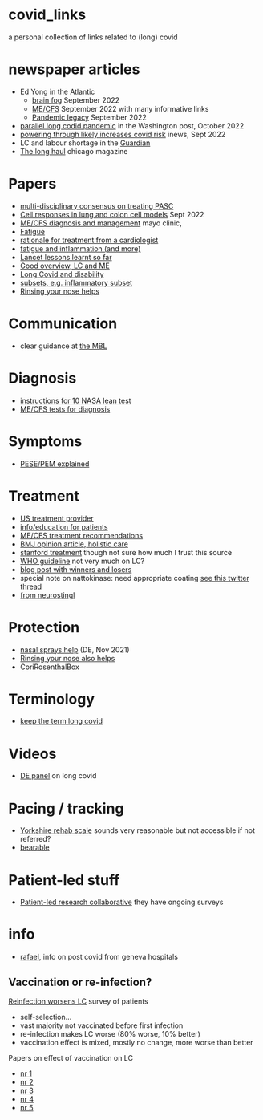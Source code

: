 # covid_links
a personal collection of links related to (long) covid

# newspaper articles
- Ed Yong in the Atlantic
  - [brain fog](https://www.theatlantic.com/health/archive/2022/09/long-covid-brain-fog-symptom-executive-function/671393/) September 2022
  - [ME/CFS](https://www.theatlantic.com/health/archive/2022/09/mecfs-chronic-fatigue-syndrome-doctors-long-covid/671518/) September 2022 with many informative links
  - [Pandemic legacy](https://www.theatlantic.com/health/archive/2022/09/covid-pandemic-exposes-americas-failing-systems-future-epidemics/671608/) September 2022
- [parallel long codid pandemic](https://www.washingtonpost.com/business/long-covid-has-become-a-parallel-pandemic/2022/10/01/c75b9dbc-4189-11ed-8c6e-9386bd7cd826_story.html) in the Washington post, October 2022
- [powering through likely increases covid risk](https://inews.co.uk/news/science/likely-long-covid-rest-testing-positive-1884942) inews, Sept 2022
- LC and labour shortage in the [Guardian](https://www.theguardian.com/commentisfree/2022/sep/15/long-covid-is-keeping-millions-out-of-work-and-worsening-our-labor-shortage?CMP=Share_AndroidApp_Other)
- [The long haul](https://www.chicagomag.com/chicago-magazine/october-2022/the-long-haul/) chicago magazine

# Papers
- [multi-disciplinary consensus on treating PASC](https://onlinelibrary.wiley.com/doi/abs/10.1002/pmrj.12894)
- [Cell responses in lung and colon cell models](https://www.mdpi.com/1422-0067/23/18/10451/htm) Sept 2022
- [ME/CFS diagnosis and management](https://www.mayoclinicproceedings.org/article/S0025-6196(21)00513-9/fulltext) mayo clinic, 
- [Fatigue](https://www.thelancet.com/journals/eclinm/article/PIIS2589-5370(22)00381-9/fulltext)
- [rationale for treatment from a cardiologist](https://www.frontiersin.org/articles/10.3389/fcvm.2022.992686/full)
- [fatigue and inflammation (and more)](https://www.frontiersin.org/articles/10.3389/fcvm.2022.992686/full)
- [Lancet lessons learnt so far](https://www.thelancet.com/journals/lancet/article/PIIS0140-6736(22)01585-9/fulltext)
- [Good overview, LC and ME](https://www.science.org/doi/10.1126/science.abo1261#.Yxuv4jeuOvY.twitter)
- [Long Covid and disability](https://www.bmj.com/content/378/bmj-2021-069868)
- [subsets, e.g. inflammatory subset](https://www.medrxiv.org/content/10.1101/2021.09.21.21263845v2)
- [Rinsing your nose helps](https://journals.sagepub.com/doi/10.1177/01455613221123737?url_ver=Z39.88-2003&rfr_id=ori%3Arid%3Acrossref.org&rfr_dat=cr_pub++0pubmed&)

# Communication
- clear guidance at [the MBL](https://goforward.mbl.edu/)

# Diagnosis
- [instructions for 10 NASA lean test](https://batemanhornecenter.org/wp-content/uploads/filebase/providers/mecfs/10-Minute-NASA-Lean-Test-Clinician-Instructions-06_12_2022.pdf)
- [ME/CFS tests for diagnosis](https://batemanhornecenter.org/wp-content/uploads/filebase/Testing-Recs-MECFS-Clinician-Coalition-V1-Feb.-2021_2.pdf)

# Symptoms
- [PESE/PEM explained](https://longcovid.physio/post-exertional-malaise)

# Treatment
- [US treatment provider](https://rthm.com/)
- [info/education for patients](https://batemanhornecenter.org/education/)
- [ME/CFS treatment recommendations](https://batemanhornecenter.org/wp-content/uploads/filebase/Treatment-Recs-MECFS-Clinician-Coalition-V1-Feb.-2021.pdf)
- [BMJ opinion article, holistic care](https://www.bmj.com/content/378/bmj-2022-072117)
- [stanford treatment](https://twitter.com/LongCovidAdvoc/status/1570690002933403649?t=Y9Crz9VRolJij6GfE4lLAg&s=09) though not sure how much I trust this source
- [WHO guideline](https://app.magicapp.org/#/guideline/6471) not very much on LC?
- [blog post with winners and losers](https://www.healthrising.org/blog/2022/09/01/long-covid-treatment-trials-winners-losers/)
- special note on nattokinase: need appropriate coating [see this twitter thread](https://twitter.com/organichemusic/status/1565621342124343296?lang=en)
- [from neurostingl](https://www.kl.ac.at/allgemeine-gesundheitsstudien/long-covid-leitlinie/chronisches-erschoepfungssyndrom#)

# Protection
- [nasal sprays help](https://www.mdr.de/wissen/corona-rotalge-was-kann-sie100.html) (DE, Nov 2021)
- [Rinsing your nose also helps](https://www.forbes.com/sites/williamhaseltine/2022/10/03/saline-nasal-irrigation-after-covid-19-diagnosis-reduces-hospitalization/?sh=33261014323c)
- CoriRosenthalBox

# Terminology
- [keep the term long covid](https://blogs.bmj.com/bmj/2020/10/01/why-we-need-to-keep-using-the-patient-made-term-long-covid/)

# Videos
- [DE panel](https://twitter.com/claudia_ellert/status/1573714142623563777?t=z64cvQvp7nAlyc3g4qI9bg&s=09) on long covid

# Pacing / tracking
- [Yorkshire rehab scale](https://c19-yrs.com/) sounds very reasonable but not accessible if not referred?
- [bearable](https://bearable.app/) 

# Patient-led stuff
- [Patient-led research collaborative](https://patientresearchcovid19.com/) they have ongoing surveys

# info
- [rafael](https://www.rafael-postcovid.ch/), info on post covid from geneva hospitals

## Vaccination or re-infection?
[Reinfection worsens LC](https://www.longcovidkids.org/post/a-world-first-effect-of-covid-reinfection-on-people-living-with-long-covid) survey of patients
- self-selection...
- vast majority not vaccinated before first infection
- re-infection makes LC worse (80% worse, 10% better)
- vaccination effect is mixed, mostly no change, more worse than better

Papers on effect of vaccination on LC
- [nr 1](https://www.mdpi.com/2076-393X/10/5/652)
- [nr 2](https://www.bmj.com/content/377/bmj-2021-069676)
- [nr 3](https://www.medrxiv.org/content/10.1101/2022.06.20.22276621v1)
- [nr 4](https://onlinelibrary.wiley.com/doi/full/10.1002/jmv.27689)
- [nr 5](https://www.ncbi.nlm.nih.gov/pmc/articles/PMC8366804.1/)
